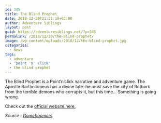 ```yaml
---
id: 345
title: The Blind Prophet
date: 2018-12-26T21:21:19+03:00
author: Adventure Siblings
layout: post
guid: https://adventuresiblings.net/?p=345
permalink: /2018/12/26/the-blind-prophet/
image: /wp-content/uploads/2018/12/the-blind-prophet.jpg
categories:
  - News
tags:
  - adventure
  - "point 'n' click"
  - the blind prophet
---
```

The Blind Prophet is a Point&#8217;n&#8217;click narrative and adventure game. The Apostle Bartholomeus has a divine fate: he must save the city of Rotbork from the terrible demons who corrupts it, but this time&#8230; Something is going wrong.

<!--more-->

Check out the <a href="http://theblindprophetgame.com/" target="_blank" rel="nofollow noopener">official website here.</a>

_Source : [Gameboomers](http://www.gameboomers.com/forum/ubbthreads.php/topics/1172722/Announcing_The_Blind_Prophet#Post1172722)_